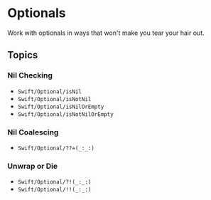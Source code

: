 # Optionals

Work with optionals in ways that won't make you tear your hair out.

## Topics

### Nil Checking

- ``Swift/Optional/isNil``
- ``Swift/Optional/isNotNil``
- ``Swift/Optional/isNilOrEmpty``
- ``Swift/Optional/isNotNilOrEmpty``

### Nil Coalescing

- ``Swift/Optional/??=(_:_:)``

### Unwrap or Die

- ``Swift/Optional/?!(_:_:)``
- ``Swift/Optional/!!(_:_:)``
